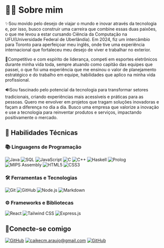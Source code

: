 # 👨‍🎓 Sobre mim

✨Sou movido pelo desejo de viajar o mundo e inovar através da tecnologia e, por isso, busco construir uma carreira que combine essas duas paixões, o que me levou a estar cursando Ciência da Computação na UFU(Universidade Federal de Uberlândia). Em 2024, fiz um intercâmbio para Toronto para aperfeiçoar meu inglês, onde tive uma experiência internacional que fortaleceu meu desejo de viver e trabalhar no exterior.

👾Competitivo e com espírito de liderança, competi em esportes eletrônicos durante minha vida toda, sempre atuando como capitão das equipes que passei, o que foi uma experiência que me ensinou o valor de planejamento estratégico e do trabalho em equipe, habilidades que aplico na minha vida profissional.

🔊Sou fascinado pelo potencial da tecnologia para transformar setores tradicionais, criando experiências mais acessíveis e práticas para as pessoas. Quero me envolver em projetos que tragam soluções inovadoras e façam a diferença no dia a dia. Busco uma empresa que valorize a inovação e use a tecnologia para reinventar produtos e serviços, impactando positivamente o mercado.

## 🧠 Habilidades Técnicas

### 📚 Linguagens de Programação
![Java](https://img.shields.io/badge/Java-ED8B00?style=for-the-badge&logo=openjdk&logoColor=white)
![SQL](https://img.shields.io/badge/PostgreSQL-336791?style=for-the-badge&logo=postgresql&logoColor=white)
![JavaScript](https://img.shields.io/badge/JavaScript-F7DF1E?style=for-the-badge&logo=javascript&logoColor=black)
![C](https://img.shields.io/badge/C-00599C?style=for-the-badge&logo=c)
![C++](https://img.shields.io/badge/C++-004482?style=for-the-badge&logo=cplusplus&logoColor=white)
![Haskell](https://img.shields.io/badge/Haskell-5D4F85?style=for-the-badge&logo=haskell)
![Prolog](https://img.shields.io/badge/Prolog-8A2BE2?style=for-the-badge)
![MIPS Assembly](https://img.shields.io/badge/MIPS_Assembly-6A5ACD?style=for-the-badge)
![HTML5](https://img.shields.io/badge/HTML5-E34F26?style=for-the-badge&logo=html5&logoColor=white)
![CSS3](https://img.shields.io/badge/CSS3-1572B6?style=for-the-badge&logo=css3&logoColor=white)

### 🛠️ Ferramentas e Tecnologias
![Git](https://img.shields.io/badge/Git-F05032?style=for-the-badge&logo=git&logoColor=white)
![GitHub](https://img.shields.io/badge/GitHub-181717?style=for-the-badge&logo=github&logoColor=white)
![Node.js](https://img.shields.io/badge/Node.js-339933?style=for-the-badge&logo=node.js&logoColor=white)
![Markdown](https://img.shields.io/badge/Markdown-000000?style=for-the-badge&logo=markdown&logoColor=white)

### ⚙️ Frameworks e Bibliotecas
![React](https://img.shields.io/badge/React-61DAFB?style=for-the-badge&logo=react&logoColor=black)
![Tailwind CSS](https://img.shields.io/badge/Tailwind_CSS-38B2AC?style=for-the-badge&logo=tailwind-css&logoColor=white)
![Express.js](https://img.shields.io/badge/Express.js-404D59?style=for-the-badge)

## 🤝Conecte-se comigo

[![GitHub](https://img.shields.io/badge/GitHub-100000?style=for-the-badge&logo=github&logoColor=white)](https://github.com/caikearaujoo)
[![caikecm.araujo@gmail.com](https://img.shields.io/badge/Gmail-333333?style=for-the-badge&logo=gmail&logoColor=red)](mailto:caikecm.araujo@gmail.com)
[![GitHub](https://img.shields.io/badge/LinkedIn-0077B5?style=for-the-badge&logo=linkedin&logoColor=white)](https://www.linkedin.com/in/caikearaujoo/)
